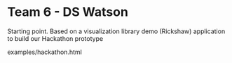 # Team 6 - DS Watson

Starting point. Based on a visualization library demo (Rickshaw) application to build our Hackathon prototype

examples/hackathon.html
